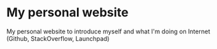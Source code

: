 # My personal website
My personal website to introduce myself and what I'm doing on Internet (Github, StackOverflow, Launchpad)
